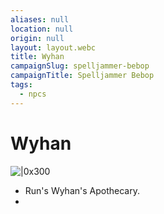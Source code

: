 ```yaml
---
aliases: null
location: null
origin: null
layout: layout.webc
title: Wyhan
campaignSlug: spelljammer-bebop
campaignTitle: Spelljammer Bebop
tags:
  - npcs
---
```

# Wyhan

![|0x300](Screenshot%202024-04-07%20at%2011.50.47.png)

- Run's Wyhan's Apothecary.
- 
